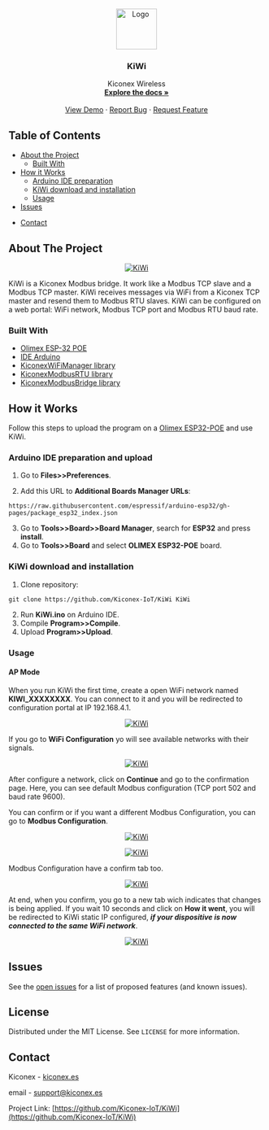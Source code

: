 <!--
*** Thanks for checking out this README Template. If you have a suggestion that would
*** make this better, please fork the repo and create a pull request or simply open
*** an issue with the tag "enhancement".
*** Thanks again! Now go create something AMAZING! :D
***
***
***
*** To avoid retyping too much info. Do a search and replace for the following:
*** github_username, repo, twitter_handle, email
-->





<!-- PROJECT SHIELDS -->
<!--
*** I'm using markdown "reference style" links for readability.
*** Reference links are enclosed in brackets [ ] instead of parentheses ( ).
*** See the bottom of this document for the declaration of the reference variables
*** for contributors-url, forks-url, etc. This is an optional, concise syntax you may use.
*** https://www.markdownguide.org/basic-syntax/#reference-style-links
-->
<!--[![Contributors][contributors-shield]][contributors-url]
[![Forks][forks-shield]][forks-url]
[![Stargazers][stars-shield]][stars-url]
[![Issues][issues-shield]][issues-url]
[![MIT License][license-shield]][license-url]
[![LinkedIn][linkedin-shield]][linkedin-url]-->



<!-- PROJECT LOGO -->
<br />
<p align="center">
  <a href="https://github.com/Kiconex-IoT/KiWi">
    <img src="images/kiwi.png" alt="Logo" width=auto height="80">
  </a>

  <h3 align="center">KiWi</h3>

  <p align="center">
    Kiconex Wireless
    <br />
    <a href="https://github.com/Kiconex-IoT/KiWi"><strong>Explore the docs »</strong></a>
    <br />
    <br />
    <a href="https://github.com/Kiconex-IoT/KiWi">View Demo</a>
    ·
    <a href="https://github.com/Kiconex-IoT/KiWi/issues">Report Bug</a>
    ·
    <a href="https://github.com/Kiconex-IoT/KiWi/issues">Request Feature</a>
  </p>
</p>



<!-- TABLE OF CONTENTS -->
## Table of Contents

* [About the Project](#about-the-project)
  * [Built With](#built-with)
* [How it Works](#how-it-works)
  * [Arduino IDE preparation](#arduino-ide-preparation)
  * [KiWi download and installation](#kiwi-download-and-installation)
  * [Usage](#usage)
* [Issues](#issues)
<!--
* [Contributing](#contributing)
* [License](#license)
-->
* [Contact](#contact)
<!--
* [Acknowledgements](#acknowledgements)
-->



<!-- ABOUT THE PROJECT -->
## About The Project

<p align="center">
      <a href="https://github.com/Kiconex-IoT/KiWi">
         <img src="images/kiwi.png" alt="KiWi">
      </a>
</p>

KiWi is a Kiconex Modbus bridge. It work like a Modbus TCP slave and a Modbus TCP master. KiWi receives messages via WiFi from a Kiconex TCP master and resend them to Modbus RTU slaves.
KiWi can be configured on a web portal: WiFi network, Modbus TCP port and Modbus RTU baud rate.

### Built With

* [Olimex ESP-32 POE](https://www.olimex.com/Products/IoT/ESP32/ESP32-POE/open-source-hardware)
* [IDE Arduino](https://www.arduino.cc/en/Main/Software)
* [KiconexWiFiManager library]()
* [KiconexModbusRTU library]()
* [KiconexModbusBridge library]()



<!-- GETTING STARTED -->

## How it Works

Follow this steps to upload the program on a [Olimex ESP32-POE](https://www.olimex.com/Products/IoT/ESP32/ESP32-POE/open-source-hardware) and use KiWi.

### Arduino IDE preparation and upload

1. Go to **Files>>Preferences**.

2. Add this URL to **Additional Boards Manager URLs**:
```
https://raw.githubusercontent.com/espressif/arduino-esp32/gh-pages/package_esp32_index.json
```
3. Go to **Tools>>Board>>Board Manager**, search for **ESP32** and press **install**.
4. Go to **Tools>>Board** and select **OLIMEX ESP32-POE** board.

### KiWi download and installation
1. Clone repository:
```
git clone https://github.com/Kiconex-IoT/KiWi KiWi
```
2. Run **KiWi.ino** on Arduino IDE.
3. Compile **Program>>Compile**.
4. Upload **Program>>Upload**.

<!-- USAGE EXAMPLES -->
### Usage

#### AP Mode

When you run KiWi the first time, create a open WiFi network named **KIWI_XXXXXXXX**.
You can connect to it and you will be redirected to configuration portal at IP 192.168.4.1.

<p align="center">
      <a href="https://github.com/Kiconex-IoT/KiWi">
         <img src="images/ap1.PNG" alt="KiWi">
      </a>
</p>

If you go to **WiFi Configuration** yo will see available networks with their signals.

<p align="center">
      <a href="https://github.com/Kiconex-IoT/KiWi">
         <img src="images/apwifi.PNG" alt="KiWi">
      </a>
</p>

After configure a network, click on **Continue** and go to the confirmation page. Here, you can see default Modbus configuration (TCP port 502 and baud rate 9600). 

You can confirm or if you want a different Modbus Configuration, you can go to **Modbus Configuration**.

<p align="center">
      <a href="https://github.com/Kiconex-IoT/KiWi">
         <img src="images/apwificonfirm.PNG" alt="KiWi">
      </a>
</p>

<p align="center">
      <a href="https://github.com/Kiconex-IoT/KiWi">
         <img src="images/apmodbus.PNG" alt="KiWi">
      </a>
</p>

Modbus Configuration have a confirm tab too.

<p align="center">
      <a href="https://github.com/Kiconex-IoT/KiWi">
         <img src="images/apmodbusconfirm.PNG" alt="KiWi">
      </a>
</p>

At end, when you confirm, you go to a new tab wich indicates that changes is being applied. If you wait 10 seconds and click on **How it went**, you will be redirected to KiWi static IP configured, ***if your dispositive is now connected to the same WiFi network***.

<p align="center">
      <a href="https://github.com/Kiconex-IoT/KiWi">
         <img src="images/apend.PNG" alt="KiWi">
      </a>
</p>

<!-- ROADMAP -->
## Issues

See the [open issues](https://github.com/Kiconex-IoT/KiWi/issues) for a list of proposed features (and known issues).



<!-- CONTRIBUTING 
## Contributing

Contributions are what make the open source community such an amazing place to be learn, inspire, and create. Any contributions you make are **greatly appreciated**.

1. Fork the Project
2. Create your Feature Branch (`git checkout -b feature/AmazingFeature`)
3. Commit your Changes (`git commit -m 'Add some AmazingFeature'`)
4. Push to the Branch (`git push origin feature/AmazingFeature`)
5. Open a Pull Request
-->


<!-- LICENSE -->
## License

Distributed under the MIT License. See `LICENSE` for more information.



<!-- CONTACT -->
## Contact

Kiconex - [kiconex.es](https://www.kiconex.com/)

email - [support@kiconex.es](support@kiconex.es)

Project Link: [https://github.com/Kiconex-IoT/KiWi](https://github.com/Kiconex-IoT/KiWi)



<!-- ACKNOWLEDGEMENTS 
## Acknowledgements

* []()
* []()
* []()
-->




<!-- MARKDOWN LINKS & IMAGES -->
<!-- https://www.markdownguide.org/basic-syntax/#reference-style-links -->
<!--
[contributors-shield]: https://img.shields.io/github/contributors/othneildrew/Best-README-Template.svg?style=flat-square
[contributors-url]: https://github.com/othneildrew/Best-README-Template/graphs/contributors
[forks-shield]: https://img.shields.io/github/forks/othneildrew/Best-README-Template.svg?style=flat-square
[forks-url]: https://github.com/othneildrew/Best-README-Template/network/members
[stars-shield]: https://img.shields.io/github/stars/othneildrew/Best-README-Template.svg?style=flat-square
[stars-url]: https://github.com/othneildrew/Best-README-Template/stargazers
[issues-shield]: https://img.shields.io/github/issues/othneildrew/Best-README-Template.svg?style=flat-square
[issues-url]: https://github.com/othneildrew/Best-README-Template/issues
[license-shield]: https://img.shields.io/github/license/othneildrew/Best-README-Template.svg?style=flat-square
[license-url]: https://github.com/othneildrew/Best-README-Template/blob/master/LICENSE.txt
[linkedin-shield]: https://img.shields.io/badge/-LinkedIn-black.svg?style=flat-square&logo=linkedin&colorB=555
-->
[linkedin-url]: https://www.linkedin.com/company/kiconex/
[product-screenshot]: images/kiwi.png
